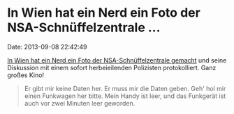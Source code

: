 In Wien hat ein Nerd ein Foto der NSA-Schnüffelzentrale \...
============================================================

Date: 2013-09-08 22:42:49

[In Wien hat ein Nerd ein Foto der NSA-Schnüffelzentrale
gemacht](https://auspacken.wordpress.com/2013/09/06/objekt-u-s/) und
seine Diskussion mit einem sofort herbeieilenden Polizisten
protokolliert. Ganz großes Kino!

> Er gibt mir keine Daten her. Er muss mir die Daten geben. Geh' hol mir
> einen Funkwagen her bitte. Mein Handy ist leer, und das Funkgerät ist
> auch vor zwei Minuten leer geworden.
